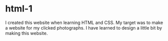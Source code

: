 # html-1
I created this website when learning HTML and CSS. My target was to make a website for my clicked photographs. I have learned to design a little bit by making this website. 

